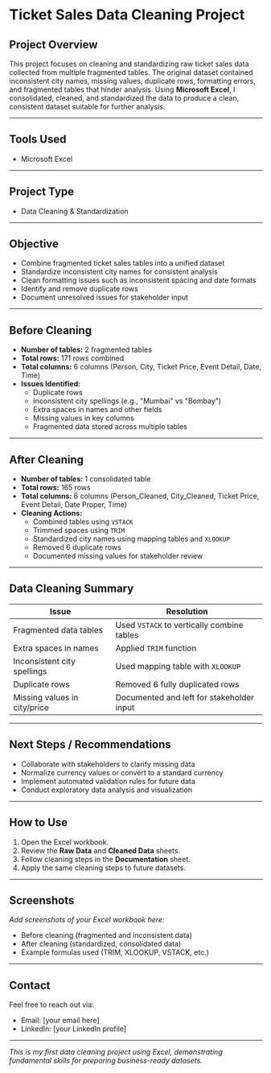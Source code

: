 # Ticket Sales Data Cleaning Project

## Project Overview
This project focuses on cleaning and standardizing raw ticket sales data collected from multiple fragmented tables. The original dataset contained inconsistent city names, missing values, duplicate rows, formatting errors, and fragmented tables that hinder analysis. Using **Microsoft Excel**, I consolidated, cleaned, and standardized the data to produce a clean, consistent dataset suitable for further analysis.

---

## Tools Used
- Microsoft Excel

---

## Project Type
- Data Cleaning & Standardization

---

## Objective
- Combine fragmented ticket sales tables into a unified dataset  
- Standardize inconsistent city names for consistent analysis  
- Clean formatting issues such as inconsistent spacing and date formats  
- Identify and remove duplicate rows  
- Document unresolved issues for stakeholder input

---

## Before Cleaning
- **Number of tables:** 2 fragmented tables  
- **Total rows:** 171 rows combined  
- **Total columns:** 6 columns (Person, City, Ticket Price, Event Detail, Date, Time)  
- **Issues Identified:**  
  - Duplicate rows  
  - Inconsistent city spellings (e.g., "Mumbai" vs "Bombay")  
  - Extra spaces in names and other fields  
  - Missing values in key columns  
  - Fragmented data stored across multiple tables

---

## After Cleaning
- **Number of tables:** 1 consolidated table  
- **Total rows:** 165 rows  
- **Total columns:** 6 columns (Person_Cleaned, City_Cleaned, Ticket Price, Event Detail, Date Proper, Time)  
- **Cleaning Actions:**  
  - Combined tables using `VSTACK`  
  - Trimmed spaces using `TRIM`  
  - Standardized city names using mapping tables and `XLOOKUP`  
  - Removed 6 duplicate rows  
  - Documented missing values for stakeholder review

---

## Data Cleaning Summary

| Issue                        | Resolution                                    |
|-----------------------------|----------------------------------------------|
| Fragmented data tables       | Used `VSTACK` to vertically combine tables   |
| Extra spaces in names        | Applied `TRIM` function                       |
| Inconsistent city spellings  | Used mapping table with `XLOOKUP`            |
| Duplicate rows              | Removed 6 fully duplicated rows               |
| Missing values in city/price | Documented and left for stakeholder input    |

---

## Next Steps / Recommendations
- Collaborate with stakeholders to clarify missing data  
- Normalize currency values or convert to a standard currency  
- Implement automated validation rules for future data  
- Conduct exploratory data analysis and visualization  

---

## How to Use
1. Open the Excel workbook.  
2. Review the **Raw Data** and **Cleaned Data** sheets.  
3. Follow cleaning steps in the **Documentation** sheet.  
4. Apply the same cleaning steps to future datasets.

---

## Screenshots
*Add screenshots of your Excel workbook here:*  
- Before cleaning (fragmented and inconsistent data)  
- After cleaning (standardized, consolidated data)  
- Example formulas used (TRIM, XLOOKUP, VSTACK, etc.)

---

## Contact  
Feel free to reach out via:  
- Email: [your email here]  
- LinkedIn: [your LinkedIn profile]

---

*This is my first data cleaning project using Excel, demonstrating fundamental skills for preparing business-ready datasets.*


